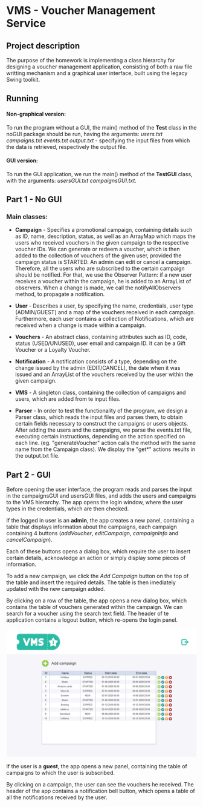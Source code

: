 # VMS - Voucher Management Service

## Project description

The purpose of the homework is implementing a class hierarchy for designing a voucher management
application, consisting of both a raw file writting mechanism and a graphical user interface, built
using the legacy Swing toolkit.

## Running

#### Non-graphical version:

To run the program without a GUI, the main() method of the **Test** class in the noGUI package should
be run, having the arguments: *users.txt campaigns.txt events.txt output.txt* - specifying the input
files from which the data is retrieved, respectively the output file.

#### GUI version:

To run the GUI application, we run the main() method of the **TestGUI** class, with the arguments:
*usersGUI.txt campaignsGUI.txt*.

## Part 1 - No GUI

### Main classes:

* **Campaign** - Specifies a promotional campaign, containing details such as ID, name, description,
status, as well as an ArrayMap which maps the users who received vouchers in the given campaign to
the respective voucher IDs.
We can generate or redeem a voucher, which is then added to the collection of vouchers of the
given user, provided the campaign status is STARTED.
An admin can edit or cancel a campaign. Therefore, all the users who are subscribed to the
certain campaign should be notified. For that, we use the Observer Pattern: if a new user receives
a voucher within the campaign, he is added to an ArrayList of observers. When a change is made,
we call the notifyAllObservers method, to propagate a notification.


* **User** - Describes a user, by specifying the name, credentials, user type (ADMIN/GUEST) and a map
of the vouchers received in each campaign.
Furthermore, each user contains a collection of Notifications, which are received when a change
is made within a campaign.


* **Vouchers** - An abstract class, containing attributes such as ID, code, status (USED/UNUSED), user
email and campaign ID.
It can be a Gift Voucher or a Loyalty Voucher.


* **Notification** - A notification consists of a type, depending on the change issued by the admin
(EDIT/CANCEL), the date when it was issued and an ArrayList of the vouchers received by the user
within the given campaign.


* **VMS** - A singleton class, containing the collection of campaigns and users, which are added from
te input files.


* **Parser** - In order to test the functionality of the program, we design a Parser class, which reads
the input files and parses them, to obtain certain fields necessary to construct the campaigns or
users objects.
After adding the users and the campaigns, we parse the events.txt file, executing certain
instructions, depending on the action specified on each line. (eg. "generateVoucher" action calls
the method with the same name from the Campaign class).
We display the "get*" actions results in the output.txt file.

## Part 2 - GUI

Before opening the user interface, the program reads and parses the input in the campaignsGUI and
usersGUI files, and adds the users and campaigns to the VMS hierarchy.
The app opens the login window, where the user types in the credentials, which are then checked.


If the logged in user is an **admin**, the app creates a new panel, containing a table that displays
information about the campaigns, each campaign containing 4 buttons (*addVoucher*, *editCampaign*,
*campaignInfo* and *cancelCampaign*).

Each of these buttons opens a dialog box, which require the user to insert certain details,
acknowledge an action or simply display some pieces of information.

To add a new campaign, we click the *Add Campaign* button on the top of the table and
insert the required details. The table is then imediately updated with the new campaign added.

By clicking on a row of the table, the app opens a new dialog box, which contains the table of
vouchers generated within the campaign. We can search for a voucher using the search text field.
The header of te application contains a logout button, which re-opens the login panel.

![alt text](https://github.com/geaninasandu/OOP-CC-Voucher-Management-Service/blob/master/images/vms.PNG "VMS admin interface")


If the user is a **guest**, the app opens a new panel, containing the table of campaigns to which the
user is subscribed.

By clicking on a campaign, the user can see the vouchers he received.
The header of the app contains a notification bell button, which opens a table of all the
notifications received by the user.
